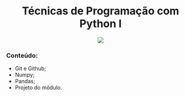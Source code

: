 <h1 align="center">
Técnicas de Programação com Python I
</h1>

<p align="center">
<img src="https://img.shields.io/static/v1?label=Status&message=AGUARDANDO&color=blue&style=for-the-badge"/>
</p>


### Conteúdo:

- Git e Github;
- Numpy;
- Pandas;
- Projeto do módulo.
